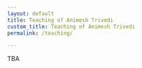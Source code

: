 ```yaml
---
layout: default
title: Teaching of Animesh Trivedi
custom_title: Teaching of Animesh Trivedi
permalink: /teaching/

---
```

TBA
